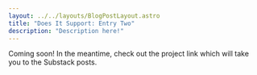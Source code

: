 ```yaml
---
layout: ../../layouts/BlogPostLayout.astro
title: "Does It Support: Entry Two"
description: "Description here!"
---
```


Coming soon! In the meantime, check out the project link which will take you to the Substack posts.